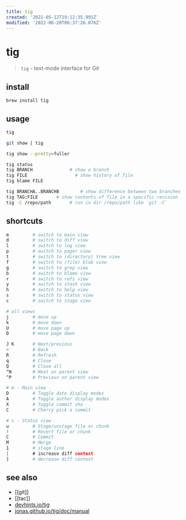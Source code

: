 ```yaml
---
title: tig
created: '2021-05-12T19:12:35.991Z'
modified: '2022-06-20T06:37:26.076Z'
---
```


# tig

> `tig` - text-mode interface for Git

## install

`brew install tig`

## usage

```sh
tig

git show | tig

tig show --pretty=fuller

tig status
tig BRANCH 	            # show a branch
tig FILE 	              # show history of file
tig blame FILE

tig BRANCHA..BRANCHB        # show difference between two branches
tig TAG:FILE       # show contents of file in a specific revision
tig -C /repo/path       # run in dir /repo/path like `git -C`
```

## shortcuts

```sh
m         # switch to main view
d         # switch to diff view
l         # switch to log view
p         # switch to pager view
t         # switch to (directory) tree view
f         # switch to (file) blob view
g         # switch to grep view
b         # switch to blame view
r         # switch to refs view
y         # switch to stash view
h         # switch to help view
s         # switch to status view
c         # switch to stage view

# all views
j         # move up
k         # move down
U         # move page up         
D         # move page down

J K       # Next/previous
<         # Back
R         # Refresh
q         # Close
Q         # Close all
^N        # Next on parent view
^P        # Previous on parent view

# m - Main view
D         # Toggle date display modes
A         # Toggle author display modes
X         # Toggle commit sha
C         # Cherry pick a commit

# s - Status view
u         # Stage/unstage file or chunk
!         # Revert file or chunk
C         # Commit
M         # Merge
1         # stage line
[         # increase diff context
]         # decrease diff context
```

## see also

- [[git]]
- [[tac]]
- [devhints.io/tig](https://devhints.io/tig)
- [jonas.github.io/tig/doc/manual](https://jonas.github.io/tig/doc/manual.html)
